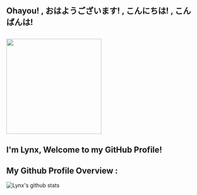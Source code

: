 ## Ohayou! , おはようございます! , こんにちは! , こんばんは!
## <img src="https://github.com/lynnnnzx/LynnnnZx/blob/master/miku.gif" width="250px">
## I'm Lynx, Welcome to my GitHub Profile! 

## My Github Profile Overview :
![Lynx's github stats](https://github-readme-stats.vercel.app/api?username=lynnnnzx&show_icons=true)

